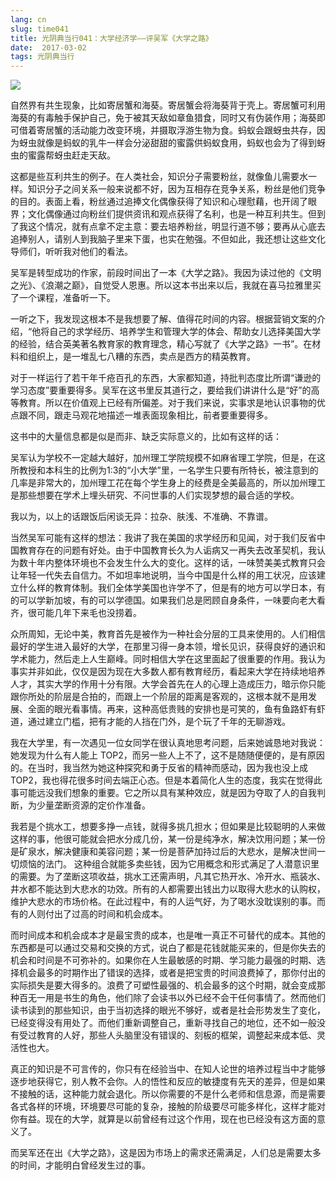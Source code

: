 ```yaml
---
lang: cn
slug: time041
title: 光阴典当行041：大学经济学——评吴军《大学之路》
date:  2017-03-02
tags: 光阴典当行
---
```

<!-- more -->
![](/uploads/time041.jpg)

自然界有共生现象，比如寄居蟹和海葵。寄居蟹会将海葵背于壳上。寄居蟹可利用海葵的有毒触手保护自己，免于被其天敌如章鱼猎食，同时又有伪装作用；海葵即可借着寄居蟹的活动能力改变环境，并摄取浮游生物为食。蚂蚁会跟蚜虫共存，因为蚜虫就像是蚂蚁的乳牛一样会分泌甜甜的蜜露供蚂蚁食用，蚂蚁也会为了得到蚜虫的蜜露帮蚜虫赶走天敌。

这都是些互利共生的例子。在人类社会，知识分子需要粉丝，就像鱼儿需要水一样。知识分子之间关系一般来说都不好，因为互相存在竞争关系，粉丝是他们竞争的目的。表面上看，粉丝通过追捧文化偶像获得了知识和心理慰藉，也开阔了眼界；文化偶像通过向粉丝们提供资讯和观点获得了名利，也是一种互利共生。但到了我这个情况，就有点拿不定主意：要去培养粉丝，明显行道不够；要再从心底去追捧别人，请别人到我脑子里来下蛋，也实在勉强。不但如此，我还想让这些文化导师们，听听我对他们的看法。

吴军是转型成功的作家，前段时间出了一本《大学之路》。我因为读过他的《文明之光》、《浪潮之巅》，自觉受人恩惠。所以这本书出来以后，我就在喜马拉雅里买了一个课程，准备听一下。

一听之下，我发现这根本不是我想要了解、值得花时间的内容。根据营销文案的介绍，“他将自己的求学经历、培养学生和管理大学的体会、帮助女儿选择美国大学的经验，结合英美著名教育家的教育理念，精心写就了《大学之路》一书”。在材料和组织上，是一堆乱七八糟的东西，卖点是西方的精英教育。

对于一样运行了若干年千疮百孔的东西，大家都知道，持批判态度比所谓“谦逊的学习态度”要重要得多。吴军在这书里反其道行之，要给我们讲讲什么是“好”的高等教育。所以在价值观上已经有所偏差。对于我们来说，实事求是地认识事物的优点跟不同，跟走马观花地描述一堆表面现象相比，前者要重要得多。

这书中的大量信息都是似是而非、缺乏实际意义的，比如有这样的话：

吴军认为学校不一定越大越好，加州理工学院规模不如麻省理工学院，但是，在这所教授和本科生的比例为1:3的“小大学”里，一名学生只要有所特长，被注意到的几率是非常大的，加州理工花在每个学生身上的经费是全美最高的，所以加州理工是那些想要在学术上埋头研究、不问世事的人们实现梦想的最合适的学校。

我以为，以上的话跟饭后闲谈无异：拉杂、肤浅、不准确、不靠谱。

当然吴军可能有这样的想法：我讲了我在美国的求学经历和见闻，对于我们反省中国教育存在的问题有好处。由于中国教育长久为人诟病又一再失去改革契机，我认为数十年内整体环境也不会发生什么大的变化。这样的话，一味赞美美式教育只会让年轻一代失去自信力。不如坦率地说明，当今中国是什么样的用工状况，应该建立什么样的教育体制。我们全体学美国也许学不了，但是有的地方可以学日本，有的可以学新加坡，有的可以学德国。如果我们总是罔顾自身条件，一味要向老大看齐，很可能几年下来毛也没捞着。

众所周知，无论中美，教育首先是被作为一种社会分层的工具来使用的。人们相信最好的学生进入最好的大学，在那里习得一身本领，增长见识，获得良好的通识和学术能力，然后走上人生巅峰。同时相信大学在这里面起了很重要的作用。我认为事实并非如此，仅仅是因为现在大多数人都有教育经历，看起来大学在持续地培养人才，其实大学的作用十分有限。大学会首先在人的心理上造成压力，暗示你只能跟你所处的阶层是合拍的，而跟上一个阶层的距离是客观的，这根本就不是用发展、全面的眼光看事情。再来，这种高低贵贱的安排也是可笑的，鱼有鱼路虾有虾道，通过建立门槛，把有才能的人挡在门外，是个玩了千年的无聊游戏。

我在大学里，有一次遇见一位女同学在很认真地思考问题，后来她诚恳地对我说：她发现为什么有人能上 TOP2，而另一些人上不了，这不是随随便便的，是有原因的。在当时，我当然为她这种探究和勇于反省的精神而感动，因为我也没上成 TOP2，我也得花很多时间去端正心态。但是本着简化人生的态度，我实在觉得此事可能远没我们想象的重要。它之所以具有某种效应，就是因为夺取了人的自我判断，为少量垄断资源的定价作准备。

我若是个挑水工，想要多挣一点钱，就得多挑几担水；但如果是比较聪明的人来做这样的事，他很可能就会把水分成几份，某一份是纯净水，解决饮用问题；某一份是矿泉水，解决健康和美容问题；某一份是菩萨加持过后的大悲水，是解决世间一切烦恼的法门。 这种组合就能多卖些钱，因为它用概念和形式满足了人潜意识里的需要。为了垄断这项收益，挑水工还需声明，凡其它热开水、冷开水、瓶装水、井水都不能达到大悲水的功效。所有的人都需要出钱出力以取得大悲水的认购权，维护大悲水的市场价格。在此过程中，有的人运气好，为了喝水没耽误别的事。而有的人则付出了过高的时间和机会成本。

而时间成本和机会成本才是最宝贵的成本，也是唯一真正不可替代的成本。其他的东西都是可以通过交易和交换的方式，说白了都是花钱就能买来的，但是你失去的机会和时间是不可弥补的。如果你在人生最敏感的时期、学习能力最强的时期、选择机会最多的时期作出了错误的选择，或者是把宝贵的时间浪费掉了，那你付出的实际损失是要大得多的。浪费了可塑性最强的、机会最多的这个时期，就会变成那种百无一用是书生的角色，他们除了会读书以外已经不会干任何事情了。然而他们读书读到的那些知识，由于当初选择的眼光不够好，或者是社会形势发生了变化，已经变得没有用处了。而他们重新调整自己，重新寻找自己的地位，还不如一般没有受过教育的人好，那些人头脑里没有错误的、刻板的框架，调整起来成本低、灵活性也大。

真正的知识是不可言传的，你只有在经验当中、在知人论世的培养过程当中才能够逐步地获得它，别人教不会你。人的悟性和反应的敏捷度有先天的差异，但是如果不接触的话，这种能力就会退化。所以你需要的不是什么老师和信息源，而是需要各式各样的环境，环境要尽可能的复杂，接触的阶级要尽可能多样化，这样才能对你有益。现在的大学，就算是以前曾经有过这个作用，现在也已经没有这方面的意义了。

而吴军还在出《大学之路》，这是因为市场上的需求还需满足，人们总是需要太多的时间，才能明白曾经发生过的事。